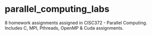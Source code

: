 # parallel_computing_labs
8 homework assignments assigned in CISC372 - Parallel Computing. Includes C, MPI, Pthreads, OpenMP &amp; Cuda assignments.
